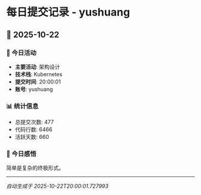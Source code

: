 # 每日提交记录 - yushuang

## 📅 2025-10-22

### 🎯 今日活动
- **主要活动**: 架构设计
- **技术栈**: Kubernetes
- **提交时间**: 20:00:01
- **账号**: yushuang

### 📊 统计信息
- 总提交次数: 477
- 代码行数: 6466
- 活跃天数: 660

### 💭 今日感悟
简单是复杂的终极形式。

---
*自动生成于 2025-10-22T20:00:01.727993*
